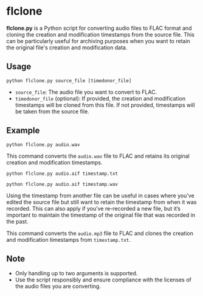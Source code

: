 # flclone

**flclone.py** is a Python script for converting audio files to FLAC format and cloning the creation and modification timestamps from the source file. 
This can be particularly useful for archiving purposes when you want to retain the original file's creation and modification data.

## Usage

```
python flclone.py source_file [timedonor_file]
```

- `source_file`: The audio file you want to convert to FLAC.
- `timedonor_file` (optional): If provided, the creation and modification timestamps will be cloned from this file. If not provided, timestamps will be taken from the source file.

## Example

```
python flclone.py audio.wav
```

This command converts the `audio.wav` file to FLAC and retains its original creation and modification timestamps.

```
python flclone.py audio.aif timestamp.txt
```
```
python flclone.py audio.aif timestamp.wav
```

Using the timestamp from another file can be useful in cases where you’ve edited the source file but still want to retain the timestamp from when it was recorded. 
This can also apply if you’ve re-recorded a new file, but it’s important to maintain the timestamp of the original file that was recorded in the past.

This command converts the `audio.mp3` file to FLAC and clones the creation and modification timestamps from `timestamp.txt`.

## Note

- Only handling up to two arguments is supported.
- Use the script responsibly and ensure compliance with the licenses of the audio files you are converting.

